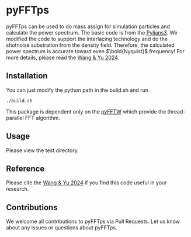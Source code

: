 # pyFFTps
pyFFTps can be used to do mass assign for simulation particles and calculate the power spectrum.
The basic code is from the [Pylians3](https://github.com/franciscovillaescusa/Pylians3/tree/master).
We modified the code to support the interlacing technology and do the shotnoise substration from the density field.
Therefore, the calculated power spectrum is accurate toward even $\bold{Nyquist}$ frequency!
For more details, please read the [Wang & Yu 2024](https://arxiv.org/pdf/2403.13561).

## Installation
You can just modify the python path in the build.sh and run
```
./build.sh
```

This package is dependent only on the [pyFFTW](https://github.com/pyFFTW/pyFFTW/tree/master) which provide the thread-parallel FFT algorithm.

## Usage

Please view the test directory.

## Reference

Please cite the [Wang & Yu 2024](https://arxiv.org/pdf/2403.13561) if you find this code useful in your research.

## Contributions
We welcome all contributions to pyFFTps via Pull Requests. 
Let us know about any issues or questions about pyFFTps.


